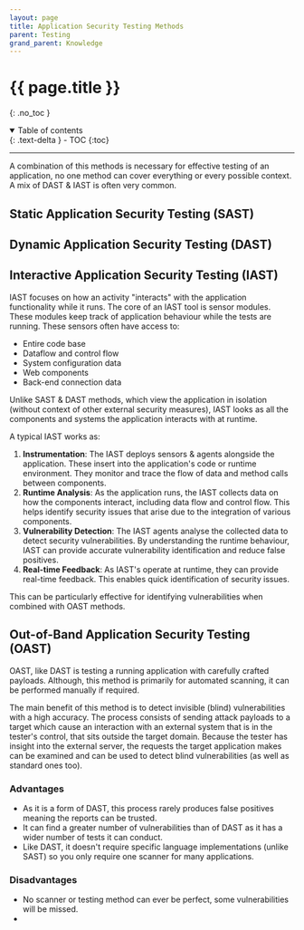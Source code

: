 ```yaml
---
layout: page
title: Application Security Testing Methods
parent: Testing
grand_parent: Knowledge
---
```

# {{ page.title }}
{: .no_toc }

<details open markdown="block">
  <summary>
    Table of contents
  </summary>
  {: .text-delta }
- TOC
{:toc}
</details>

---
A combination of this methods is necessary for effective testing of an application, no one method can cover everything or every possible context. A mix of DAST & IAST is often very common.

## Static Application Security Testing (SAST)

## Dynamic Application Security Testing (DAST)

## Interactive Application Security Testing (IAST)
IAST focuses on how an activity "interacts" with the application functionality while it runs. The core of an IAST tool is sensor modules. These modules keep track of application behaviour while the tests are running. These sensors often have access to:
- Entire code base
- Dataflow and control flow
- System configuration data
- Web components
- Back-end connection data

Unlike SAST & DAST methods, which view the application in isolation (without context of other external security measures), IAST looks as all the components and systems the application interacts with at runtime.

A typical IAST works as:
1. **Instrumentation**: The IAST deploys sensors & agents alongside the application. These insert into the application's code or runtime environment. They monitor and trace the flow of data and method calls between components.
2. **Runtime Analysis**: As the application runs, the IAST collects data on how the components interact, including data flow and control flow. This helps identify security issues that arise due to the integration of various components.
3. **Vulnerability Detection**: The IAST agents analyse the collected data to detect security vulnerabilities. By understanding the runtime behaviour, IAST can provide accurate vulnerability identification and reduce false positives.
4. **Real-time Feedback**: As IAST's operate at runtime, they can provide real-time feedback. This enables quick identification of security issues.

This can be particularly effective for identifying vulnerabilities when combined with OAST methods.

## Out-of-Band Application Security Testing (OAST)
OAST, like DAST is testing a running application with carefully crafted payloads. Although, this method is primarily for automated scanning, it can be performed manually if required.

The main benefit of this method is to detect invisible (blind) vulnerabilities with a high accuracy. The process consists of sending attack payloads to a target which cause an interaction with an external system that is in the tester's control, that sits outside the target domain. Because the tester has insight into the external server, the requests the target application makes can be examined and can be used to detect blind vulnerabilities (as well as standard ones too).

### Advantages
- As it is a form of DAST, this process rarely produces false positives meaning the reports can be trusted.
- It can find a greater number of vulnerabilities than of DAST as it has a wider number of tests it can conduct.
- Like DAST, it doesn't require specific language implementations (unlike SAST) so you only require one scanner for many applications.

### Disadvantages
- No scanner or testing method can ever be perfect, some vulnerabilities will be missed.
- 